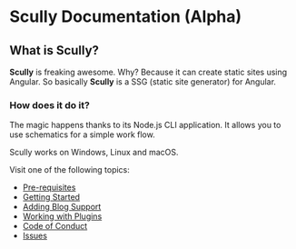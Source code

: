 # Scully Documentation (Alpha) 

## What is Scully?

**Scully** is freaking awesome. Why? Because it can create static sites using Angular.
So basically **Scully** is a SSG (static site generator) for Angular.  

### How does it do it?

The magic happens thanks to its Node.js CLI application. It allows you to use schematics for a simple work flow.
  
Scully works on Windows, Linux and macOS.

Visit one of the following topics:

- [Pre-requisites](pre-requisites.md)
- [Getting Started](getting-started.md)
- [Adding Blog Support](blog.md)
- [Working with Plugins](plugins.md)
- [Code of Conduct](CODE_OF_CONDUCT.md)
- [Issues](issues.md)


